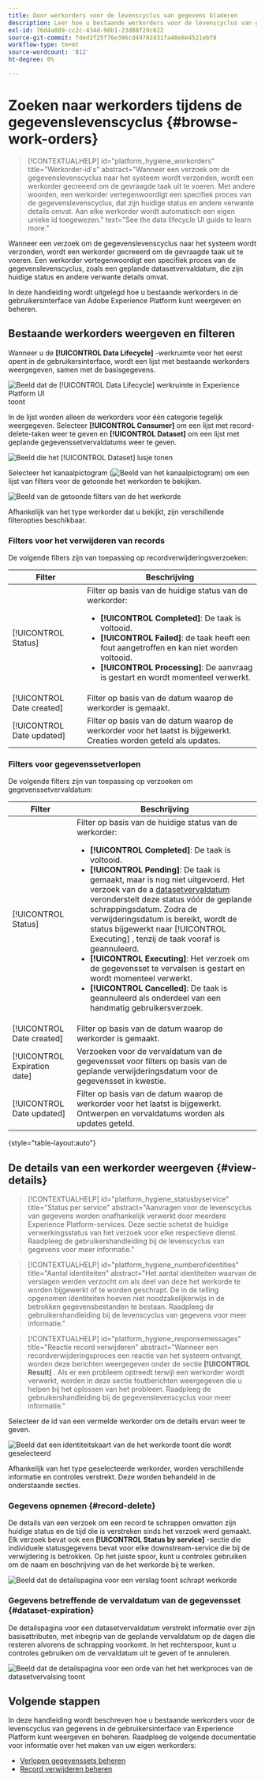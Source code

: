 ```yaml
---
title: Door werkorders voor de levenscyclus van gegevens bladeren
description: Leer hoe u bestaande werkorders voor de levenscyclus van gegevens kunt weergeven en beheren in de Adobe Experience Platform-gebruikersinterface.
exl-id: 76d4a809-cc2c-434d-90b1-23d88f29c022
source-git-commit: fded2f25f76e396cd49702431fa40e8e4521ebf8
workflow-type: tm+mt
source-wordcount: '812'
ht-degree: 0%

---
```


# Zoeken naar werkorders tijdens de gegevenslevenscyclus {#browse-work-orders}

>[!CONTEXTUALHELP]
>id="platform_hygiene_workorders"
>title="Werkorder-id&#39;s"
>abstract="Wanneer een verzoek om de gegevenslevenscyclus naar het systeem wordt verzonden, wordt een werkorder gecreeerd om de gevraagde taak uit te voeren. Met andere woorden, een werkorder vertegenwoordigt een specifiek proces van de gegevenslevenscyclus, dat zijn huidige status en andere verwante details omvat. Aan elke werkorder wordt automatisch een eigen unieke id toegewezen."
>text="See the data lifecycle UI guide to learn more."

Wanneer een verzoek om de gegevenslevenscyclus naar het systeem wordt verzonden, wordt een werkorder gecreeerd om de gevraagde taak uit te voeren. Een werkorder vertegenwoordigt een specifiek proces van de gegevenslevenscyclus, zoals een geplande datasetvervaldatum, die zijn huidige status en andere verwante details omvat.

In deze handleiding wordt uitgelegd hoe u bestaande werkorders in de gebruikersinterface van Adobe Experience Platform kunt weergeven en beheren.

## Bestaande werkorders weergeven en filteren

Wanneer u de **[!UICONTROL Data Lifecycle]** -werkruimte voor het eerst opent in de gebruikersinterface, wordt een lijst met bestaande werkorders weergegeven, samen met de basisgegevens.

![ Beeld dat de [!UICONTROL Data Lifecycle] werkruimte in Experience Platform UI ](../images/ui/browse/work-order-list.png) toont

In de lijst worden alleen de werkorders voor één categorie tegelijk weergegeven. Selecteer **[!UICONTROL Consumer]** om een lijst met record-delete-taken weer te geven en **[!UICONTROL Dataset]** om een lijst met geplande gegevenssetvervaldatums weer te geven.

![ Beeld die het [!UICONTROL Dataset] lusje ](../images/ui/browse/dataset-tab.png) tonen

Selecteer het kanaalpictogram (![ Beeld van het kanaalpictogram ](/help/images/icons/filter.png)) om een lijst van filters voor de getoonde het werkorden te bekijken.

![ Beeld van de getoonde filters van de het werkorde ](../images/ui/browse/filters.png)

Afhankelijk van het type werkorder dat u bekijkt, zijn verschillende filteropties beschikbaar.

### Filters voor het verwijderen van records

De volgende filters zijn van toepassing op recordverwijderingsverzoeken:

| Filter | Beschrijving |
| --- | --- |
| [!UICONTROL Status] | Filter op basis van de huidige status van de werkorder:<ul><li>**[!UICONTROL Completed]**: De taak is voltooid.</li><li>**[!UICONTROL Failed]**: de taak heeft een fout aangetroffen en kan niet worden voltooid.</li><li>**[!UICONTROL Processing]**: De aanvraag is gestart en wordt momenteel verwerkt.</li></ul> |
| [!UICONTROL Date created] | Filter op basis van de datum waarop de werkorder is gemaakt. |
| [!UICONTROL Date updated] | Filter op basis van de datum waarop de werkorder voor het laatst is bijgewerkt. Creaties worden geteld als updates. |

### Filters voor gegevenssetverlopen

De volgende filters zijn van toepassing op verzoeken om gegevenssetvervaldatum:

| Filter | Beschrijving |
| --- | --- |
| [!UICONTROL Status] | Filter op basis van de huidige status van de werkorder:<ul><li>**[!UICONTROL Completed]**: De taak is voltooid.</li><li>**[!UICONTROL Pending]**: De taak is gemaakt, maar is nog niet uitgevoerd. Het verzoek van de a [ datasetvervaldatum ](./dataset-expiration.md) veronderstelt deze status vóór de geplande schrappingsdatum. Zodra de verwijderingsdatum is bereikt, wordt de status bijgewerkt naar [!UICONTROL Executing] , tenzij de taak vooraf is geannuleerd.</li><li>**[!UICONTROL Executing]**: Het verzoek om de gegevensset te vervalsen is gestart en wordt momenteel verwerkt.</li><li>**[!UICONTROL Cancelled]**: De taak is geannuleerd als onderdeel van een handmatig gebruikersverzoek.</li></ul> |
| [!UICONTROL Date created] | Filter op basis van de datum waarop de werkorder is gemaakt. |
| [!UICONTROL Expiration date] | Verzoeken voor de vervaldatum van de gegevensset voor filters op basis van de geplande verwijderingsdatum voor de gegevensset in kwestie. |
| [!UICONTROL Date updated] | Filter op basis van de datum waarop de werkorder voor het laatst is bijgewerkt. Ontwerpen en vervaldatums worden als updates geteld. |

{style="table-layout:auto"}

## De details van een werkorder weergeven {#view-details}

>[!CONTEXTUALHELP]
>id="platform_hygiene_statusbyservice"
>title="Status per service"
>abstract="Aanvragen voor de levenscyclus van gegevens worden onafhankelijk verwerkt door meerdere Experience Platform-services. Deze sectie schetst de huidige verwerkingsstatus van het verzoek voor elke respectieve dienst. Raadpleeg de gebruikershandleiding bij de levenscyclus van gegevens voor meer informatie."

>[!CONTEXTUALHELP]
>id="platform_hygiene_numberofidentities"
>title="Aantal identiteiten"
>abstract="Het aantal identiteiten waarvan de verslagen werden verzocht om als deel van deze het werkorde te worden bijgewerkt of te worden geschrapt. De in de telling opgenomen identiteiten hoeven niet noodzakelijkerwijs in de betrokken gegevensbestanden te bestaan. Raadpleeg de gebruikershandleiding bij de levenscyclus van gegevens voor meer informatie."

>[!CONTEXTUALHELP]
>id="platform_hygiene_responsemessages"
>title="Reactie record verwijderen"
>abstract="Wanneer een recordverwijderingsproces een reactie van het systeem ontvangt, worden deze berichten weergegeven onder de sectie **[!UICONTROL Result]** . Als er een probleem optreedt terwijl een werkorder wordt verwerkt, worden in deze sectie foutberichten weergegeven die u helpen bij het oplossen van het probleem. Raadpleeg de gebruikershandleiding bij de gegevenslevenscyclus voor meer informatie."

Selecteer de id van een vermelde werkorder om de details ervan weer te geven.

![ Beeld dat een identiteitskaart van de het werkorde toont die wordt geselecteerd ](../images/ui/browse/select-work-order.png)

Afhankelijk van het type geselecteerde werkorder, worden verschillende informatie en controles verstrekt. Deze worden behandeld in de onderstaande secties.

### Gegevens opnemen {#record-delete}

De details van een verzoek om een record te schrappen omvatten zijn huidige status en de tijd die is verstreken sinds het verzoek werd gemaakt. Elk verzoek bevat ook een **[!UICONTROL Status by service]** -sectie die individuele statusgegevens bevat voor elke downstream-service die bij de verwijdering is betrokken. Op het juiste spoor, kunt u controles gebruiken om de naam en beschrijving van de het werkorde bij te werken.

![ Beeld dat de detailspagina voor een verslag toont schrapt werkorde ](../images/ui/browse/record-delete-details.png)

### Gegevens betreffende de vervaldatum van de gegevensset {#dataset-expiration}

De detailspagina voor een datasetvervaldatum verstrekt informatie over zijn basisattributen, met inbegrip van de geplande vervaldatum op de dagen die resteren alvorens de schrapping voorkomt. In het rechterspoor, kunt u controles gebruiken om de vervaldatum uit te geven of te annuleren.

![ Beeld dat de detailspagina voor een orde van het het werkproces van de datasetvervalsing toont ](../images/ui/browse/ttl-details.png)

## Volgende stappen

In deze handleiding wordt beschreven hoe u bestaande werkorders voor de levenscyclus van gegevens in de gebruikersinterface van Experience Platform kunt weergeven en beheren. Raadpleeg de volgende documentatie voor informatie over het maken van uw eigen werkorders:

* [Verlopen gegevenssets beheren](./dataset-expiration.md)
* [Record verwijderen beheren](./record-delete.md)
